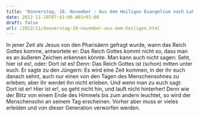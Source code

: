 ```yaml
---
title: 'Donnerstag, 10. November : Aus dem Heiligen Evangelium nach Lukas - Lk 17,20-25.'
date: 2022-11-10T07:43:00.001+01:00
draft: false
url: /2022/11/donnerstag-10-november-aus-dem-heiligen.html
---
```


In jener Zeit als Jesus von den Pharisäern gefragt wurde, wann das Reich Gottes komme, antwortete er: Das Reich Gottes kommt nicht so, dass man es an äußeren Zeichen erkennen könnte. Man kann auch nicht sagen: Seht, hier ist es!, oder: Dort ist es! Denn: Das Reich Gottes ist (schon) mitten unter euch. Er sagte zu den Jüngern: Es wird eine Zeit kommen, in der ihr euch danach sehnt, auch nur einen von den Tagen des Menschensohnes zu erleben; aber ihr werdet ihn nicht erleben. Und wenn man zu euch sagt: Dort ist er! Hier ist er!, so geht nicht hin, und lauft nicht hinterher! Denn wie der Blitz von einem Ende des Himmels bis zum andern leuchtet, so wird der Menschensohn an seinem Tag erscheinen. Vorher aber muss er vieles erleiden und von dieser Generation verworfen werden.
